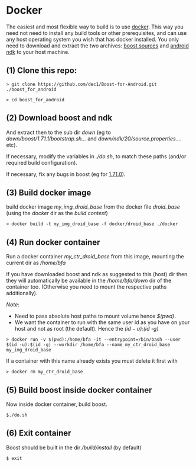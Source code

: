 

# Docker

The easiest and most flexible way to build is to use [docker](https://www.docker.com). 
This way you need not need to install any build tools or other prerequisites, and can use any host operating system you wish that has docker installed.
You only need to download and extract the two archives: [boost sources](https://www.boost.org) and [android ndk](https://developer.android.com/ndk) to your host machine. 



## (1) Clone this repo:

`> git clone https://github.com/dec1/Boost-for-Android.git ./boost_for_android` 

`> cd boost_for_android`

## (2) Download  boost and ndk 

And extract then to the sub dir *down* (eg to *down/boost/1.71.1/bootstrap.sh...* and *down/ndk/20/source.properties....* etc).

If necessary, modify the variables in *./do.sh*, to match these paths (and/or required build configuration).

If necessary, fix any bugs in boost  (eg for [1.71.0](https://github.com/boostorg/build/issues/385)).


## (3) Build docker image

build docker image *my_img_droid_base* from the docker file *droid_base* (using the *docker* dir as the *build context*)

`> docker build -t my_img_droid_base -f docker/droid_base ./docker` 

    
## (4) Run docker container

Run a docker container *my_ctr_droid_base* from this image, mounting the current dir as */home/bfa*

If you have downloaded boost and ndk as suggested to this (host) dir then they will automatically be available in the */home/bfa/down* dir of the container too.
(Otherwise you need to mount the respective paths additionally).

_Note_:
* Need to pass absolute host paths to mount volume hence _$(pwd)_. 
* We want the container to run with the same user id as you have on your host and not as root (the default). Hence the *$(id -u):$(id -g)*

`> docker run -v $(pwd):/home/bfa -it --entrypoint=/bin/bash --user $(id -u):$(id -g) --workdir /home/bfa --name my_ctr_droid_base my_img_droid_base`

If a container with this name already exists you must delete it first with

`> docker rm my_ctr_droid_base`


## (5) Build boost inside docker container

Now inside docker container, build boost.

`$./do.sh`


## (6) Exit container
Boost should be built in the dir */build/install* (by default)

`$ exit`



